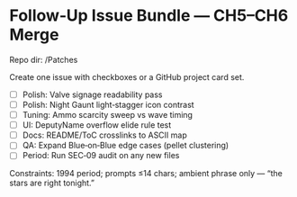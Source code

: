 # Follow‑Up Issue Bundle — CH5–CH6 Merge
Repo dir: /Patches

Create one issue with checkboxes or a GitHub project card set.

- [ ] Polish: Valve signage readability pass
- [ ] Polish: Night Gaunt light‑stagger icon contrast
- [ ] Tuning: Ammo scarcity sweep vs wave timing
- [ ] UI: DeputyName overflow elide rule test
- [ ] Docs: README/ToC crosslinks to ASCII map
- [ ] QA: Expand Blue‑on‑Blue edge cases (pellet clustering)
- [ ] Period: Run SEC‑09 audit on any new files

Constraints: 1994 period; prompts ≤14 chars; ambient phrase only — “the stars are right tonight.”
